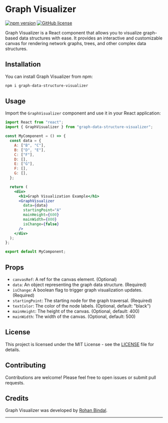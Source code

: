 # Graph Visualizer

[![npm version](https://badge.fury.io/js/graph-data-structure-visualizer.svg)](https://badge.fury.io/js/graph-data-structure-visualizer)
[![GitHub license](https://img.shields.io/badge/license-MIT-blue.svg)](https://github.com/Rohan9900/graph-datastructure-visualizer/blob/main/LICENSE)

Graph Visualizer is a React component that allows you to visualize graph-based data structures with ease. It provides an interactive and customizable canvas for rendering network graphs, trees, and other complex data structures.

## Installation

You can install Graph Visualizer from npm:

```bash
npm i graph-data-structure-visualizer
```

## Usage

Import the `GraphVisualizer` component and use it in your React application:

```jsx
import React from "react";
import { GraphVisualizer } from "graph-data-structure-visualizer";

const MyComponent = () => {
  const data = {
    A: ["B", "C"],
    B: ["D", "E"],
    C: ["F"],
    D: [],
    E: ["G"],
    F: [],
    G: [],
  };

  return (
    <div>
      <h1>Graph Visualization Example</h1>
      <GraphVisualizer
        data={data}
        startingPoint="A"
        mainHeight={600}
        mainWidth={800}
        isChange={false}
      />
    </div>
  );
};

export default MyComponent;
```

## Props

- `canvasRef`: A ref for the canvas element. (Optional)
- `data`: An object representing the graph data structure. (Required)
- `isChange`: A boolean flag to trigger graph visualization updates. (Required)
- `startingPoint`: The starting node for the graph traversal. (Required)
- `textColor`: The color of the node labels. (Optional, default: "black")
- `mainHeight`: The height of the canvas. (Optional, default: 400)
- `mainWidth`: The width of the canvas. (Optional, default: 500)

## License

This project is licensed under the MIT License - see the [LICENSE](https://github.com/Rohan9900/graph-datastructure-visualizer/blob/main/LICENSE) file for details.

## Contributing

Contributions are welcome! Please feel free to open issues or submit pull requests.

## Credits

Graph Visualizer was developed by [Rohan Bindal](https://github.com/Rohan9900).

---
